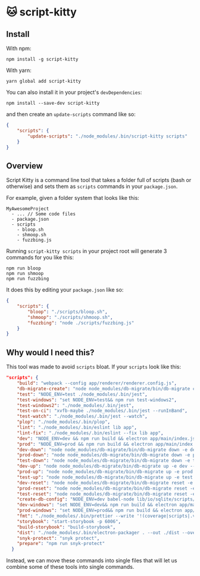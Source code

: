 # 🐱 script-kitty

## Install

With npm:
```
npm install -g script-kitty
```

With yarn:
```
yarn global add script-kitty
```

You can also install it in your project's `devDependencies`: 

``` 
npm install --save-dev script-kitty
```

and then create an `update-scripts` command like so:

``` json
{
    "scripts": {
        "update-scripts": "./node_modules/.bin/script-kitty scripts"
    }
}
```

## Overview 

Script Kitty is a command line tool that takes a folder full of scripts (bash or otherwise) and sets them as `scripts` commands in your `package.json`.

For example, given a folder system that looks like this:
``` 
MyAwesomeProject
  - ... // Some code files
  - package.json 
  - scripts
    - bloop.sh
    - shmoop.sh
    - fuzzbing.js
```

Running `script-kitty scripts` in your project root will generate 3 commands for you like this:
```
npm run bloop
npm run shmoop
npm run fuzzbing
```

It does this by editing your `package.json` like so:
``` json
{
    "scripts": {
        "bloop": "./scripts/bloop.sh",
        "shmoop": "./scripts/shmoop.sh",
        "fuzzbing": "node ./scripts/fuzzbing.js"
    }
}
```

## Why would I need this?
This tool was made to avoid `scripts` bloat. If your `scripts` look like this:

``` json
"scripts": {
    "build": "webpack --config app/renderer/renderer.config.js",
    "db-migrate-create": "node node_modules/db-migrate/bin/db-migrate create $NAME -e dev --config config/database.json",
    "test": "NODE_ENV=test ./node_modules/.bin/jest",
    "test-windows": "set NODE_ENV=test&& npm run test-windows2",
    "test-windows2": "./node_modules/.bin/jest",
    "test-on-ci": "xvfb-maybe ./node_modules/.bin/jest --runInBand",
    "test-watch": "./node_modules/.bin/jest --watch",
    "plop": "./node_modules/.bin/plop",
    "lint": "./node_modules/.bin/eslint lib app",
    "lint-fix": "./node_modules/.bin/eslint --fix lib app",
    "dev": "NODE_ENV=dev && npm run build && electron app/main/index.js",
    "prod": "NODE_ENV=prod && npm run build && electron app/main/index.js",
    "dev-down": "node node_modules/db-migrate/bin/db-migrate down -e dev --config config/database.json",
    "prod-down": "node node_modules/db-migrate/bin/db-migrate down -e prod --config config/database.json",
    "test-down": "node node_modules/db-migrate/bin/db-migrate down -e test --config config/database.json",
    "dev-up": "node node_modules/db-migrate/bin/db-migrate up -e dev --config config/database.json",
    "prod-up": "node node_modules/db-migrate/bin/db-migrate up -e prod --config config/database.json",
    "test-up": "node node_modules/db-migrate/bin/db-migrate up -e test --config config/database.json",
    "dev-reset": "node node_modules/db-migrate/bin/db-migrate reset -e dev --config config/database.json",
    "prod-reset": "node node_modules/db-migrate/bin/db-migrate reset -e prod --config config/database.json",
    "test-reset": "node node_modules/db-migrate/bin/db-migrate reset -e test --config config/database.json",
    "create-db-config": "NODE_ENV=dev babel-node lib/io/sqlite/scripts/createDatabaseConfig.js",
    "dev-windows": "set NODE_ENV=dev&& npm run build && electron app/main/index.js",
    "prod-windows": "set NODE_ENV=prod&& npm run build && electron app/main/index.js",
    "fmt": "./node_modules/.bin/prettier --write '!(coverage|scripts|.vscode|node_modules)/**/!(.compiled|build|dist)/*.js'",
    "storybook": "start-storybook -p 6006",
    "build-storybook": "build-storybook",
    "dist": "./node_modules/.bin/electron-packager . --out ./dist --overwrite",
    "snyk-protect": "snyk protect",
    "prepare": "npm run snyk-protect"
  }
```

Instead, we can move these commands into single files that will let us combine some of these tools into single commands. 
